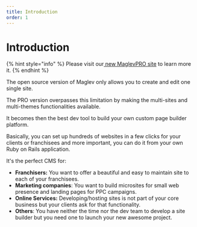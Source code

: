 ```yaml
---
title: Introduction
order: 1
---
```


# Introduction



{% hint style="info" %}
Please visit our[ new MaglevPRO site](https://www.maglev.dev/saas-edition) to learn more it.
{% endhint %}

The open source version of Maglev only allows you to create and edit one single site. 

The PRO version overpasses this limitation by making the multi-sites and multi-themes functionalities available.

It becomes then the best dev tool to build your own custom page builder platform.

Basically, you can set up hundreds of websites in a few clicks for your clients or franchisees and more important, you can do it from your own Ruby on Rails application. 

It's the perfect CMS for:

* **Franchisers:** You want to offer a beautiful and easy to maintain site to each of your franchisees.
* **Marketing companies**: You want to build microsites for small web presence and landing pages for PPC campaigns.
* **Online Services:** Developing/hosting sites is not part of your core business but your clients ask for that functionality.
* **Others**: You have neither the time nor the dev team to develop a site builder but you need one to launch your new awesome project.
